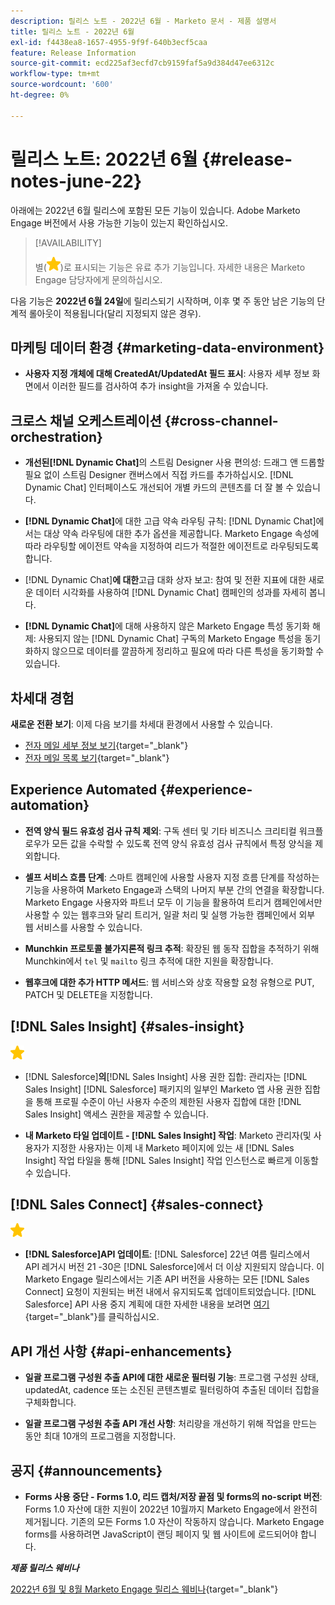 ```yaml
---
description: 릴리스 노트 - 2022년 6월 - Marketo 문서 - 제품 설명서
title: 릴리스 노트 - 2022년 6월
exl-id: f4438ea8-1657-4955-9f9f-640b3ecf5caa
feature: Release Information
source-git-commit: ecd225af3ecfd7cb9159faf5a9d384d47ee6312c
workflow-type: tm+mt
source-wordcount: '600'
ht-degree: 0%

---
```


# 릴리스 노트: 2022년 6월 {#release-notes-june-22}

아래에는 2022년 6월 릴리스에 포함된 모든 기능이 있습니다. Adobe Marketo Engage 버전에서 사용 가능한 기능이 있는지 확인하십시오.

>[!AVAILABILITY]
>
>별(![별](assets/yellow-star.png))로 표시되는 기능은 유료 추가 기능입니다. 자세한 내용은 Marketo Engage 담당자에게 문의하십시오.

다음 기능은 **2022년 6월 24일**&#x200B;에 릴리스되기 시작하며, 이후 몇 주 동안 남은 기능의 단계적 롤아웃이 적용됩니다(달리 지정되지 않은 경우).

## 마케팅 데이터 환경 {#marketing-data-environment}

* **사용자 지정 개체에 대해 CreatedAt/UpdatedAt 필드 표시**: 사용자 세부 정보 화면에서 이러한 필드를 검사하여 추가 insight을 가져올 수 있습니다.

## 크로스 채널 오케스트레이션 {#cross-channel-orchestration}

* **개선된[!DNL Dynamic Chat]**&#x200B;의 스트림 Designer 사용 편의성: 드래그 앤 드롭할 필요 없이 스트림 Designer 캔버스에서 직접 카드를 추가하십시오. [!DNL Dynamic Chat] 인터페이스도 개선되어 개별 카드의 콘텐츠를 더 잘 볼 수 있습니다.

* **[!DNL Dynamic Chat]**&#x200B;에 대한 고급 약속 라우팅 규칙: [!DNL Dynamic Chat]에서는 대상 약속 라우팅에 대한 추가 옵션을 제공합니다. Marketo Engage 속성에 따라 라우팅할 에이전트 약속을 지정하여 리드가 적절한 에이전트로 라우팅되도록 합니다.

* [!DNL Dynamic Chat]&#x200B;**에 대한**&#x200B;고급 대화 상자 보고: 참여 및 전환 지표에 대한 새로운 데이터 시각화를 사용하여 [!DNL Dynamic Chat] 캠페인의 성과를 자세히 봅니다.

* **[!DNL Dynamic Chat]**&#x200B;에 대해 사용하지 않은 Marketo Engage 특성 동기화 해제: 사용되지 않는 [!DNL Dynamic Chat] 구독의 Marketo Engage 특성을 동기화하지 않으므로 데이터를 깔끔하게 정리하고 필요에 따라 다른 특성을 동기화할 수 있습니다.

## 차세대 경험

**새로운 전환 보기**: 이제 다음 보기를 차세대 환경에서 사용할 수 있습니다.

* [전자 메일 세부 정보 보기](/help/marketo/product-docs/marketo-engage-modern-ux/toggle-switch.md#email-details-view){target="_blank"}
* [전자 메일 목록 보기](/help/marketo/product-docs/marketo-engage-modern-ux/toggle-switch.md#email-list-view){target="_blank"}

## Experience Automated {#experience-automation}

* **전역 양식 필드 유효성 검사 규칙 제외**: 구독 센터 및 기타 비즈니스 크리티컬 워크플로우가 모든 값을 수락할 수 있도록 전역 양식 유효성 검사 규칙에서 특정 양식을 제외합니다.

* **셀프 서비스 흐름 단계**: 스마트 캠페인에 사용할 사용자 지정 흐름 단계를 작성하는 기능을 사용하여 Marketo Engage과 스택의 나머지 부분 간의 연결을 확장합니다. Marketo Engage 사용자와 파트너 모두 이 기능을 활용하여 트리거 캠페인에서만 사용할 수 있는 웹후크와 달리 트리거, 일괄 처리 및 실행 가능한 캠페인에서 외부 웹 서비스를 사용할 수 있습니다.

* **Munchkin 프로토콜 불가지론적 링크 추적**: 확장된 웹 동작 집합을 추적하기 위해 Munchkin에서 `tel` 및 `mailto` 링크 추적에 대한 지원을 확장합니다.

* **웹후크에 대한 추가 HTTP 메서드**: 웹 서비스와 상호 작용할 요청 유형으로 PUT, PATCH 및 DELETE을 지정합니다.

## [!DNL Sales Insight] {#sales-insight}

![(별)](assets/yellow-star.png)

* [!DNL Salesforce]&#x200B;**의**&#x200B;[!DNL Sales Insight] 사용 권한 집합: 관리자는 [!DNL Sales Insight] [!DNL Salesforce] 패키지의 일부인 Marketo 앱 사용 권한 집합을 통해 프로필 수준이 아닌 사용자 수준의 제한된 사용자 집합에 대한 [!DNL Sales Insight] 액세스 권한을 제공할 수 있습니다.

* **내 Marketo 타일 업데이트 - [!DNL Sales Insight] 작업**: Marketo 관리자(및 사용자가 지정한 사용자)는 이제 내 Marketo 페이지에 있는 새 [!DNL Sales Insight] 작업 타일을 통해 [!DNL Sales Insight] 작업 인스턴스로 빠르게 이동할 수 있습니다.

## [!DNL Sales Connect] {#sales-connect}

![(별)](assets/yellow-star.png)

* **[!DNL Salesforce]API 업데이트**: [!DNL Salesforce] 22년 여름 릴리스에서 API 레거시 버전 21 -30은 [!DNL Salesforce]에서 더 이상 지원되지 않습니다. 이 Marketo Engage 릴리스에서는 기존 API 버전을 사용하는 모든 [!DNL Sales Connect] 요청이 지원되는 버전 내에서 유지되도록 업데이트되었습니다. [!DNL Salesforce] API 사용 중지 계획에 대한 자세한 내용을 보려면 [여기](https://help.salesforce.com/s/articleView?language=en_US&type=1&id=000354473){target="_blank"}를 클릭하십시오.

## API 개선 사항 {#api-enhancements}

* **일괄 프로그램 구성원 추출 API에 대한 새로운 필터링 기능**: 프로그램 구성원 상태, updatedAt, cadence 또는 소진된 콘텐츠별로 필터링하여 추출된 데이터 집합을 구체화합니다.

* **일괄 프로그램 구성원 추출 API 개선 사항**: 처리량을 개선하기 위해 작업을 만드는 동안 최대 10개의 프로그램을 지정합니다.

## 공지 {#announcements}

* **Forms 사용 중단 - Forms 1.0, 리드 캡처/저장 끝점 및 forms의 no-script 버전**: Forms 1.0 자산에 대한 지원이 2022년 10월까지 Marketo Engage에서 완전히 제거됩니다. 기존의 모든 Forms 1.0 자산이 작동하지 않습니다. Marketo Engage forms를 사용하려면 JavaScript이 랜딩 페이지 및 웹 사이트에 로드되어야 합니다.

**_제품 릴리스 웨비나_**

[2022년 6월 및 8월 Marketo Engage 릴리스 웨비나](https://engage.marketo.com/2022_June_August_Release_Webinar_OnDemandPage.html){target="_blank"}
